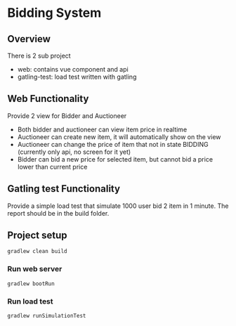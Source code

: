 # Bidding System

## Overview
There is 2 sub project
* web: contains vue component and api
* gatling-test: load test written with gatling

## Web Functionality
Provide 2 view for Bidder and Auctioneer
* Both bidder and auctioneer can view item price in realtime
* Auctioneer can create new item, it will automatically show on the view
* Auctioneer can change the price of item that not in state BIDDING (currently only api, no screen for it yet)
* Bidder can bid a new price for selected item, but cannot bid a price lower than current price

## Gatling test Functionality
Provide a simple load test that simulate 1000 user bid 2 item in 1 minute.
The report should be in the build folder.

## Project setup
```
gradlew clean build
```

### Run web server
```
gradlew bootRun
```

### Run load test
```
gradlew runSimulationTest
```
